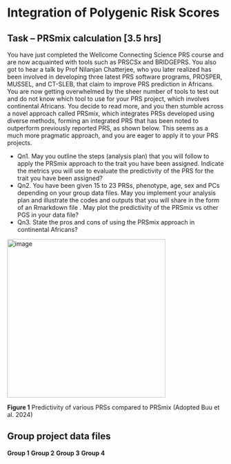 # Integration of Polygenic Risk Scores

## Task – PRSmix calculation [3.5 hrs]
 
You have just completed the Wellcome Connecting Science PRS course and are now acquainted with tools such as PRSCSx and BRIDGEPRS. You also got to hear a talk by Prof Nilanjan Chatterjee, who you later realized has been involved in developing three latest PRS software programs, PROSPER, MUSSEL, and CT-SLEB, that claim to improve PRS prediction in Africans. You are now getting overwhelmed by the sheer number of tools to test out and do not know which tool to use for your PRS project, which involves continental Africans. You decide to read more, and you then stumble across a novel approach called PRSmix, which integrates PRSs developed using diverse methods, forming an integrated PRS that has been noted to outperform previously reported PRS, as shown below. This seems as a much more pragmatic approach, and you are eager to apply it to your PRS projects.

* Qn1. May you outline the steps (analysis plan) that you will follow to apply the PRSmix approach to the trait you have been assigned. Indicate the metrics you will use to evaluate the predictivity of the PRS for the trait you have been assigned?
* Qn2. You have been given 15 to 23 PRSs, phenotype, age, sex and PCs depending on your group data files. May you implement your analysis plan and illustrate the codes and outputs that you will share in the form of an Rmarkdown file . May plot the predictivity of the PRSmix vs other PGS in your data file?
* Qn3. State the pros and cons of using the PRSmix approach in continental Africans?
 
<img width="367" alt="image" src="https://github.com/WCSCourses/PRS2024/assets/13121809/fbb3afbd-3fa2-4c9f-ae68-61a468df7969">

**Figure 1** Predictivity of various PRSs compared to PRSmix (Adopted Buu et al. 2024)

## Group project data files

**Group 1**
**Group 2**
**Group 3**
**Group 4**



  

